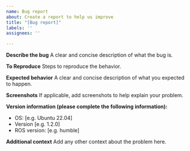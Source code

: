```yaml
---
name: Bug report
about: Create a report to help us improve
title: "[Bug report]"
labels: ''
assignees: ''

---
```


**Describe the bug**
A clear and concise description of what the bug is.

**To Reproduce**
Steps to reproduce the behavior.

**Expected behavior**
A clear and concise description of what you expected to happen.

**Screenshots**
If applicable, add screenshots to help explain your problem.

**Version information (please complete the following information):**
- OS: [e.g. Ubuntu 22.04]
- Version [e.g. 1.2.0]
- ROS version: [e.g. humble]

**Additional context**
Add any other context about the problem here.
